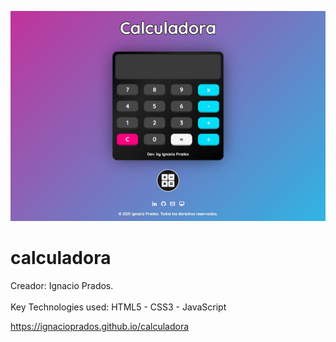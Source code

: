 ![banner](https://raw.githubusercontent.com/IgnacioPrados/web/gh-pages/assets/img/work3.JPG)
# calculadora
 Creador: Ignacio Prados.
 <br><br>
 Key Technologies used: HTML5 - CSS3 - JavaScript
 
 https://ignacioprados.github.io/calculadora
 
